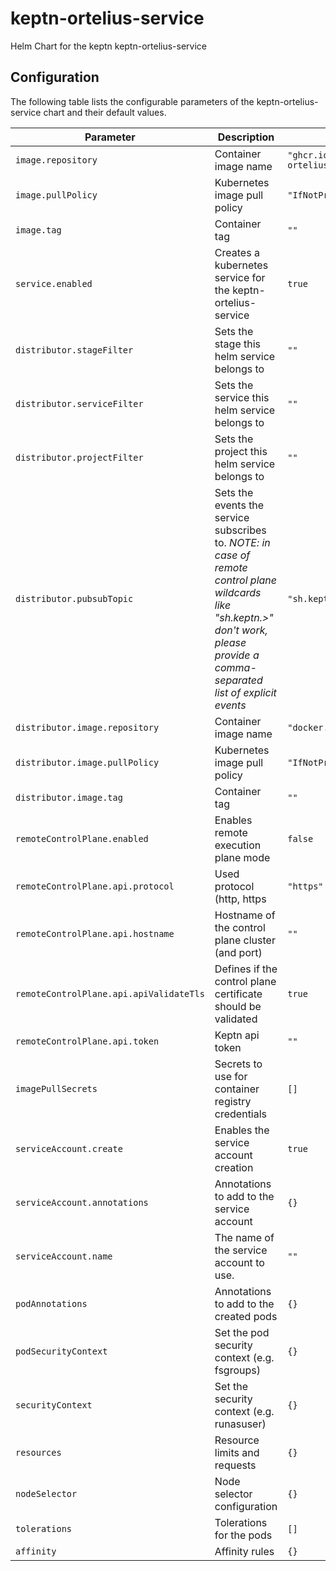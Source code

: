 
keptn-ortelius-service
===========

Helm Chart for the keptn keptn-ortelius-service


## Configuration

The following table lists the configurable parameters of the keptn-ortelius-service chart and their default values.

| Parameter                | Description             | Default        |
| ------------------------ | ----------------------- | -------------- |
| `image.repository` | Container image name | `"ghcr.io/keptn-sandbox/keptn-ortelius-service"` |
| `image.pullPolicy` | Kubernetes image pull policy | `"IfNotPresent"` |
| `image.tag` | Container tag | `""` |
| `service.enabled` | Creates a kubernetes service for the keptn-ortelius-service | `true` |
| `distributor.stageFilter` | Sets the stage this helm service belongs to | `""` |
| `distributor.serviceFilter` | Sets the service this helm service belongs to | `""` |
| `distributor.projectFilter` | Sets the project this helm service belongs to | `""` |
| `distributor.pubsubTopic` | Sets the events the service subscribes to. *NOTE: in case of remote control plane wildcards like "sh.keptn.>" don't work, please provide a comma-separated list of explicit events* | `"sh.keptn.>"` |
| `distributor.image.repository` | Container image name | `"docker.io/keptn/distributor"` |
| `distributor.image.pullPolicy` | Kubernetes image pull policy | `"IfNotPresent"` |
| `distributor.image.tag` | Container tag | `""` |
| `remoteControlPlane.enabled` | Enables remote execution plane mode | `false` |
| `remoteControlPlane.api.protocol` | Used protocol (http, https | `"https"` |
| `remoteControlPlane.api.hostname` | Hostname of the control plane cluster (and port) | `""` |
| `remoteControlPlane.api.apiValidateTls` | Defines if the control plane certificate should be validated | `true` |
| `remoteControlPlane.api.token` | Keptn api token | `""` |
| `imagePullSecrets` | Secrets to use for container registry credentials | `[]` |
| `serviceAccount.create` | Enables the service account creation | `true` |
| `serviceAccount.annotations` | Annotations to add to the service account | `{}` |
| `serviceAccount.name` | The name of the service account to use. | `""` |
| `podAnnotations` | Annotations to add to the created pods | `{}` |
| `podSecurityContext` | Set the pod security context (e.g. fsgroups) | `{}` |
| `securityContext` | Set the security context (e.g. runasuser) | `{}` |
| `resources` | Resource limits and requests | `{}` |
| `nodeSelector` | Node selector configuration | `{}` |
| `tolerations` | Tolerations for the pods | `[]` |
| `affinity` | Affinity rules | `{}` |





